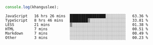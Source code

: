```js
console.log(khanguslee);
```

<!--START_SECTION:waka-->

```text
JavaScript   16 hrs 26 mins  ████████████████░░░░░░░░░   63.36 %
TypeScript   8 hrs 46 mins   ████████▒░░░░░░░░░░░░░░░░   33.81 %
LESS         21 mins         ▒░░░░░░░░░░░░░░░░░░░░░░░░   01.38 %
HTML         7 mins          ░░░░░░░░░░░░░░░░░░░░░░░░░   00.51 %
Markdown     7 mins          ░░░░░░░░░░░░░░░░░░░░░░░░░   00.49 %
Other        3 mins          ░░░░░░░░░░░░░░░░░░░░░░░░░   00.23 %
```

<!--END_SECTION:waka-->

<!--
**khanguslee/khanguslee** is a ✨ _special_ ✨ repository because its `README.md` (this file) appears on your GitHub profile.

Here are some ideas to get you started:

- 🔭 I’m currently working on ...
- 🌱 I’m currently learning ...
- 👯 I’m looking to collaborate on ...
- 🤔 I’m looking for help with ...
- 💬 Ask me about ...
- 📫 How to reach me: ...
- 😄 Pronouns: ...
- ⚡ Fun fact: ...
-->
